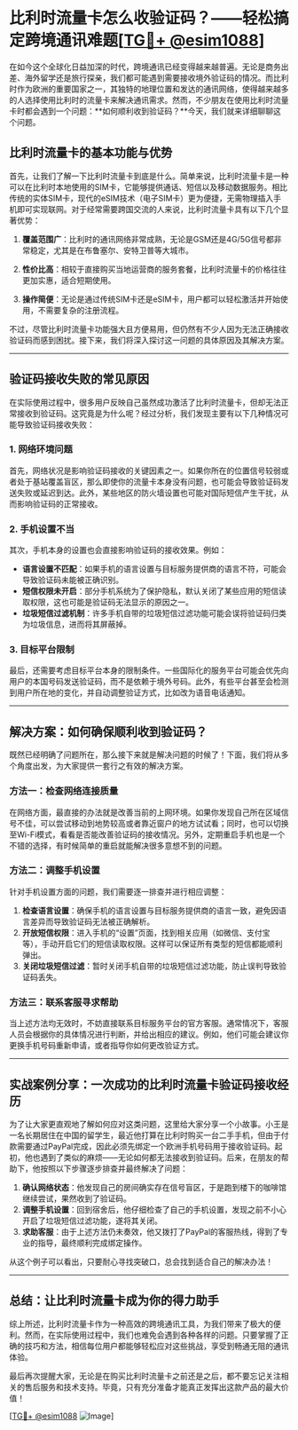 # 比利时流量卡怎么收验证码？——轻松搞定跨境通讯难题[[TG💪+ @esim1088](https://t.me/s/esim1088)]

在如今这个全球化日益加深的时代，跨境通讯已经变得越来越普遍。无论是商务出差、海外留学还是旅行探亲，我们都可能遇到需要接收境外验证码的情况。而比利时作为欧洲的重要国家之一，其独特的地理位置和发达的通讯网络，使得越来越多的人选择使用比利时的流量卡来解决通讯需求。然而，不少朋友在使用比利时流量卡时都会遇到一个问题：**如何顺利收到验证码？**今天，我们就来详细聊聊这个问题。

## 比利时流量卡的基本功能与优势

首先，让我们了解一下比利时流量卡到底是什么。简单来说，比利时流量卡是一种可以在比利时本地使用的SIM卡，它能够提供通话、短信以及移动数据服务。相比传统的实体SIM卡，现代的eSIM技术（电子SIM卡）更为便捷，无需物理插入手机即可实现联网。对于经常需要跨国交流的人来说，比利时流量卡具有以下几个显著优势：

1. **覆盖范围广**：比利时的通讯网络非常成熟，无论是GSM还是4G/5G信号都非常稳定，尤其是在布鲁塞尔、安特卫普等大城市。
   
2. **性价比高**：相较于直接购买当地运营商的服务套餐，比利时流量卡的价格往往更加实惠，适合短期使用。
   
3. **操作简便**：无论是通过传统SIM卡还是eSIM卡，用户都可以轻松激活并开始使用，不需要复杂的注册流程。

不过，尽管比利时流量卡功能强大且方便易用，但仍然有不少人因为无法正确接收验证码而感到困扰。接下来，我们将深入探讨这一问题的具体原因及其解决方案。

---

## 验证码接收失败的常见原因

在实际使用过程中，很多用户反映自己虽然成功激活了比利时流量卡，但却无法正常接收到验证码。这究竟是为什么呢？经过分析，我们发现主要有以下几种情况可能导致验证码接收失败：

### 1. 网络环境问题
首先，网络状况是影响验证码接收的关键因素之一。如果你所在的位置信号较弱或者处于基站覆盖盲区，那么即使你的流量卡本身没有问题，也可能会导致验证码发送失败或延迟到达。此外，某些地区的防火墙设置也可能对国际短信产生干扰，从而影响验证码的正常接收。

### 2. 手机设置不当
其次，手机本身的设置也会直接影响验证码的接收效果。例如：
- **语言设置不匹配**：如果手机的语言设置与目标服务提供商的语言不符，可能会导致验证码未能被正确识别。
- **短信权限未开启**：部分手机系统为了保护隐私，默认关闭了某些应用的短信读取权限，这也可能是验证码无法显示的原因之一。
- **垃圾短信过滤机制**：许多手机自带的垃圾短信过滤功能可能会误将验证码归类为垃圾信息，进而将其屏蔽掉。

### 3. 目标平台限制
最后，还需要考虑目标平台本身的限制条件。一些国际化的服务平台可能会优先向用户的本国号码发送验证码，而不是依赖于境外号码。此外，有些平台甚至会检测到用户所在地的变化，并自动调整验证方式，比如改为语音电话通知。

---

## 解决方案：如何确保顺利收到验证码？

既然已经明确了问题所在，那么接下来就是解决问题的时候了！下面，我们将从多个角度出发，为大家提供一套行之有效的解决方案。

### 方法一：检查网络连接质量
在网络方面，最直接的办法就是改善当前的上网环境。如果你发现自己所在区域信号不佳，可以尝试移动到地势较高或者靠近窗户的地方试试看；同时，也可以切换至Wi-Fi模式，看看是否能改善验证码的接收情况。另外，定期重启手机也是一个不错的选择，有时候简单的重启就能解决很多意想不到的问题。

### 方法二：调整手机设置
针对手机设置方面的问题，我们需要逐一排查并进行相应调整：
1. **检查语言设置**：确保手机的语言设置与目标服务提供商的语言一致，避免因语言差异而导致验证码无法被正确解析。
2. **开放短信权限**：进入手机的“设置”页面，找到相关应用（如微信、支付宝等），手动开启它们的短信读取权限。这样可以保证所有类型的短信都能顺利弹出。
3. **关闭垃圾短信过滤**：暂时关闭手机自带的垃圾短信过滤功能，防止误判导致验证码丢失。

### 方法三：联系客服寻求帮助
当上述方法均无效时，不妨直接联系目标服务平台的官方客服。通常情况下，客服人员会根据你的具体情况进行判断，并给出相应的建议。例如，他们可能会建议你更换手机号码重新申请，或者指导你如何更改验证方式。

---

## 实战案例分享：一次成功的比利时流量卡验证码接收经历

为了让大家更直观地了解如何应对这类问题，这里给大家分享一个小故事。小王是一名长期居住在中国的留学生，最近他打算在比利时购买一台二手手机，但由于付款需要通过PayPal完成，因此必须先绑定一个欧洲手机号码用于接收验证码。起初，他也遇到了类似的麻烦——无论如何都无法接收到验证码。后来，在朋友的帮助下，他按照以下步骤逐步排查并最终解决了问题：

1. **确认网络状态**：他发现自己的房间确实存在信号盲区，于是跑到楼下的咖啡馆继续尝试，果然收到了验证码。
2. **调整手机设置**：回到宿舍后，他仔细检查了自己的手机设置，发现之前不小心开启了垃圾短信过滤功能，遂将其关闭。
3. **求助客服**：由于上述方法仍未奏效，他又拨打了PayPal的客服热线，得到了专业的指导，最终顺利完成绑定操作。

从这个例子可以看出，只要耐心寻找突破口，总会找到适合自己的解决办法！

---

## 总结：让比利时流量卡成为你的得力助手

综上所述，比利时流量卡作为一种高效的跨境通讯工具，为我们带来了极大的便利。然而，在实际使用过程中，我们也难免会遇到各种各样的问题。只要掌握了正确的技巧和方法，相信每位用户都能够轻松应对这些挑战，享受到畅通无阻的通讯体验。

最后再次提醒大家，无论是在购买比利时流量卡之前还是之后，都不要忘记关注相关的售后服务和技术支持。毕竟，只有充分准备才能真正发挥出这款产品的最大价值！

[[TG💪+ @esim1088](https://t.me/s/esim1088) ![Image](https://i.postimg.cc/4NQfJmqS/Snipaste-2025-05-13-00-14-12.png)]